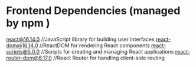 # Frontend Dependencies (managed by npm )
react@16.14.0        //JavaScript library for building user interfaces
react-dom@16.14.0     //ReactDOM for rendering React components
react-scripts@5.0.0  //Scripts for creating and managing React applications
react-router-dom@6.17.0  //React Router for handling client-side routing

